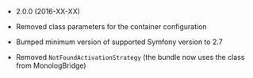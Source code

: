 * 2.0.0 (2016-XX-XX)

 * Removed class parameters for the container configuration
 * Bumped minimum version of supported Symfony version to 2.7
 * Removed `NotFoundActivationStrategy` (the bundle now uses the class from MonologBridge)
